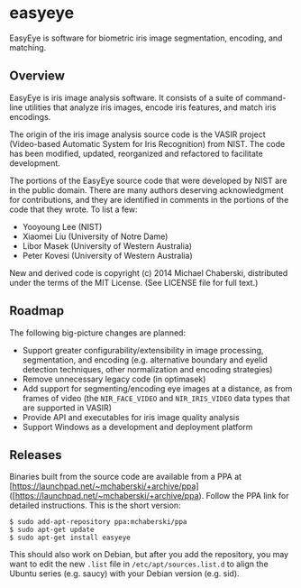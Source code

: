 # easyeye

EasyEye is software for biometric iris image segmentation, encoding, 
and matching.

## Overview

EasyEye is iris image analysis software. It consists of a suite of 
command-line utilities that analyze iris images, encode iris features, 
and match iris encodings. 

The origin of the iris image analysis source code is the VASIR project
(Video-based Automatic System for Iris Recognition) from NIST. The code
has been modified, updated, reorganized and refactored to facilitate 
development.

The portions of the EasyEye source code that were developed by NIST are
in the public domain. There are many authors deserving acknowledgment 
for contributions, and they are identified in comments in the portions 
of the code that they wrote. To list a few:
- Yooyoung Lee (NIST)
- Xiaomei Liu (University of Notre Dame)
- Libor Masek (University of Western Australia)
- Peter Kovesi (University of Western Australia)

New and derived code is copyright (c) 2014 Michael Chaberski, 
distributed under the terms of the MIT License. (See LICENSE file for 
full text.)

## Roadmap

The following big-picture changes are planned:

 - Support greater configurability/extensibility in image processing, 
   segmentation, and encoding (e.g. alternative boundary and eyelid 
   detection techniques, other normalization and encoding strategies)
 - Remove unnecessary legacy code (in optimasek) 
 - Add support for segmenting/encoding eye images at a distance, as 
   from frames of video (the `NIR_FACE_VIDEO` and `NIR_IRIS_VIDEO`
   data types that are supported in VASIR)
 - Provide API and executables for iris image quality analysis
 - Support Windows as a development and deployment platform

## Releases

Binaries built from the source code are available from a PPA at 
[https://launchpad.net/~mchaberski/+archive/ppa]
([https://launchpad.net/~mchaberski/+archive/ppa). Follow the PPA link for 
detailed instructions. This is the short version:

    $ sudo add-apt-repository ppa:mchaberski/ppa
    $ sudo apt-get update
    $ sudo apt-get install easyeye

This should also work on Debian, but after you add the repository, you may
want to edit the new `.list` file in `/etc/apt/sources.list.d` to align the 
Ubuntu series (e.g. saucy) with your Debian version (e.g. sid).
